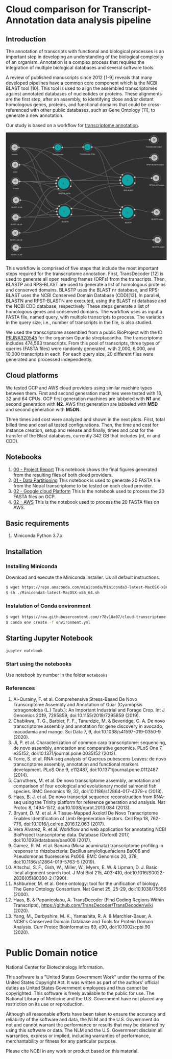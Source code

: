 # Cloud comparison for Transcript-Annotation data analysis pipeline

## Introduction

The annotation of transcripts with functional and biological processes is an important step in developing an understanding of the biological complexity of an organism. Annotation is a complex process that requires the integration of multiple biological databases and several software tools.

A review of published manuscripts since 2012 [1-9] reveals that many developed pipelines have a common core component which is the NCBI BLAST tool [10]. This tool is used to align the assembled transcriptomes against annotated databases of nucleotides or proteins. These alignments are the first step, after an assembly, to identifying close and/or distant homologous genes, proteins, and functional domains that could be cross-referenced with other public databases, such as Gene Ontology [11], to generate a new annotation.

Our study is based on a workflow for [transcriptome annotation](https://github.com/ncbi/cwl-ngs-workflows-cbb/blob/master/workflows/Annotation/transcriptome_annotation.cwl). 

<img src="./doc/transcriptome_annotation.cwl.png" width="600" height="400"/>

This workflow is comprised of five steps that include the most important steps required for the transcriptome annotation. First, TransDecoder [12] is used to generate all open reading frames (ORFs) from the transcripts. Then, BLASTP and RPS-BLAST are used to generate a list of homologous proteins and conserved domains. BLASTP uses the BLAST nr database, and RPS-BLAST uses the NCBI Conserved Domain Database (CDD)[13]. In parallel, BLASTN and RPST-BLASTN are executed, using the BLAST nt database and the NCBI CDD database, respectively. These steps generate a list of homologous genes and conserved domains. The workflow uses as input a FASTA file, named query, with multiple transcripts to process. The variation in the query size, i.e., number of transcripts in the file, is also studied.

We used the transcriptome assembled from a public BioProject with the ID [PRJNA320545](https://www.ncbi.nlm.nih.gov/bioproject/PRJNA320545) for the organism Opuntia streptacantha. The transcriptome includes 474,563 transcripts. From this pool of transcripts, three types of queries (FASTA files) were randomly generated, with 2,000, 6,000, and 10,000 transcripts in each. For each query size, 20 different files were generated and processed independently.

## Cloud platforms

We tested GCP and AWS cloud providers using similar machine types between them. First and second generation machines were tested with 16, 32 and 64 CPUs. GCP first generation machines are labbeled with **N1** and second generation with **N2**. AWS first generation are labbeled with **M5D** and second generation with **M5DN**. 

Three times and cost were analyzed and shown in the next plots. First, total billed time and cost all tested configurations. Then, the time and cost for instance creation, setup and release and finally, times and cost for the transfer of the Blast databases, currently 342 GB that includes (nt, nr and CDD).

## Notebooks

 1. [00 - Project Report](./notebooks/00%20-%20Project%20Report.ipynb) This notebook shows the final figures generated from the resulting files of both cloud providers.
 2. [01 - Data Partitioning](./notebooks/01%20-%20Data%20Partitioning.ipynb) This notebook is used to generate 20 FASTA file from the Nopal transcriptome to be tested on each cloud provider.
 3. [02 - Google cloud Platform](./notebooks/02%20-%20Google%20cloud%20Platform.ipynb) This is the notebook used to process the 20 FASTA files on GCP.
 4. [02 - AWS](./notebooks/02%20-%20AWS.ipynb)  This is the notebook used to process the 20 FASTA files on AWS.

## Basic requirements

1. Miniconda Python 3.7.x

## Installation

### Installing Miniconda

Download and execute the Miniconda installer. Us all default instructions. 

```bash
$ wget https://repo.anaconda.com/miniconda/Miniconda3-latest-MacOSX-x86_64.sh
$ sh ./Miniconda3-latest-MacOSX-x86_64.sh
```

### Instalation of Conda environment

```bash
$ wget https://raw.githubusercontent.com/r78v10a07/cloud-transcriptome-annotation/master/environment.yml
$ conda env create -f environment.yml
```

## Starting Jupyter Notebook

```bash
jupyter notebook
```

### Start using the notebooks

Use notebook by number in the folder `notebooks`

### References

1.	Al-Qurainy, F. et al. Comprehensive Stress-Based De Novo Transcriptome Assembly and Annotation of Guar (Cyamopsis tetragonoloba (L.) Taub.): An Important Industrial and Forage Crop. Int J Genomics 2019, 7295859, doi:10.1155/2019/7295859 (2019).
2.	Chabikwa, T. G., Barbier, F. F., Tanurdzic, M. & Beveridge, C. A. De novo transcriptome assembly and annotation for gene discovery in avocado, macadamia and mango. Sci Data 7, 9, doi:10.1038/s41597-019-0350-9 (2020).
3.	Ji, P. et al. Characterization of common carp transcriptome: sequencing, de novo assembly, annotation and comparative genomics. PLoS One 7, e35152, doi:10.1371/journal.pone.0035152 (2012).
4.	Torre, S. et al. RNA-seq analysis of Quercus pubescens Leaves: de novo transcriptome assembly, annotation and functional markers development. PLoS One 9, e112487, doi:10.1371/journal.pone.0112487 (2014).
5.	Carruthers, M. et al. De novo transcriptome assembly, annotation and comparison of four ecological and evolutionary model salmonid fish species. BMC Genomics 19, 32, doi:10.1186/s12864-017-4379-x (2018).
6.	Haas, B. J. et al. De novo transcript sequence reconstruction from RNA-seq using the Trinity platform for reference generation and analysis. Nat Protoc 8, 1494-1512, doi:10.1038/nprot.2013.084 (2013).
7.	Bryant, D. M. et al. A Tissue-Mapped Axolotl De Novo Transcriptome Enables Identification of Limb Regeneration Factors. Cell Rep 18, 762-776, doi:10.1016/j.celrep.2016.12.063 (2017).
8.	Vera Alvarez, R. et al. Workflow and web application for annotating NCBI BioProject transcriptome data. Database (Oxford) 2017, doi:10.1093/database/bax008 (2017).
9.	Gamez, R. M. et al. Banana (Musa acuminata) transcriptome profiling in response to rhizobacteria: Bacillus amyloliquefaciens Bs006 and Pseudomonas fluorescens Ps006. BMC Genomics 20, 378, doi:10.1186/s12864-019-5763-5 (2019).
10.	Altschul, S. F., Gish, W., Miller, W., Myers, E. W. & Lipman, D. J. Basic local alignment search tool. J Mol Biol 215, 403-410, doi:10.1016/S0022-2836(05)80360-2 (1990).
11.	Ashburner, M. et al. Gene ontology: tool for the unification of biology. The Gene Ontology Consortium. Nat Genet 25, 25-29, doi:10.1038/75556 (2000).
12.	Haas, B. & Papanicolaou, A. TransDecoder (Find Coding Regions Within Transcripts), <https://github.com/TransDecoder/TransDecoder/wiki> (2020).
13.	Yang, M., Derbyshire, M. K., Yamashita, R. A. & Marchler-Bauer, A. NCBI's Conserved Domain Database and Tools for Protein Domain Analysis. Curr Protoc Bioinformatics 69, e90, doi:10.1002/cpbi.90 (2020).
  

# Public Domain notice

National Center for Biotechnology Information.

This software is a "United States Government Work" under the terms of the United States
Copyright Act. It was written as part of the authors' official duties as United States
Government employees and thus cannot be copyrighted. This software is freely available
to the public for use. The National Library of Medicine and the U.S. Government have not
 placed any restriction on its use or reproduction.

Although all reasonable efforts have been taken to ensure the accuracy and reliability
of the software and data, the NLM and the U.S. Government do not and cannot warrant the
performance or results that may be obtained by using this software or data. The NLM and
the U.S. Government disclaim all warranties, express or implied, including warranties
of performance, merchantability or fitness for any particular purpose.

Please cite NCBI in any work or product based on this material.
